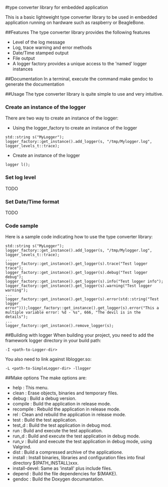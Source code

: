 
#type converter library for embedded application

This is a basic lightweight type converter library to be used in embedded application running on hardware such as raspberry or BeagleBone.

##Features
The type converter library provides the following features
* Level of the log message
* Log, trace warning and error methods
* Date/Time stamped output
* File output
* A logger factory provides a unique access to the 'named' logger instances

##Documentation
In a terminal, execute the command make gendoc to generate the documentation

##Usage
The type converter library is quite simple to use and very intuitive.

### Create an instance of the logger
There are two way to create an instance of the logger:
* Using the logger_factory to create an instance of the logger

```
std::string s("MyLogger");
logger_factory::get_instance().add_logger(s, "/tmp/Mylogger.log", logger_levels_t::trace);
```

* Create an instance of the logger

```
logger l();
```

### Set log level
TODO

### Set Date/Time format
TODO

### Code sample
Here is a sample code indicating how to use the type converter library:

```
std::string s("MyLogger");
logger_factory::get_instance().add_logger(s, "/tmp/Mylogger.log", logger_levels_t::trace);
...
logger_factory::get_instance().get_logger(s).trace("Test logger trace");
logger_factory::get_instance().get_logger(s).debug("Test logger debug");
logger_factory::get_instance().get_logger(s).info("Test logger info");
logger_factory::get_instance().get_logger(s).warning("Test logger warning");
...
logger_factory::get_instance().get_logger(s).error(std::string("Test logger error")));logger_factory::get_instance().get_logger(s).error("This a multiple variable error: %d - %s", 666, "The devil is in the details");
...
logger_factory::get_instance().remove_logger(s);
```

##Building with logger
When building your project, you need to add the framework logger directory in your build path:

```
-I <path-to-Logger-dir>
```

You also need to link against liblogger.so:

```
-L <path-to-SimpleLogger-dir> -llogger
```

##Make options
The make options are:
  - help         : This menu.
  - clean        : Erase objects, binaries and temporary files.
  - debug        : Build a debug version.
  - compile      : Build the application in release mode.
  - recompile    : Rebuild the application in release mode.
  - rel          : Clean and rebuild the application in release mode.
  - test         : Build the test application.
  - test_d       : Build the test application in debug mod.
  - run          : Build and execute the test application.
  - run_d        : Build and execute the test application in debug mode.
  - run_v        : Build and execute the test application in debug mode, using Valgrind.
  - dist         : Build a compressed archive of the applicatione.
  - install      : Install binaries, libraries and configuration files into final directory $(PATH_INSTALL)xxx.
  - install-devel: Same as 'install' plus include files.
  - depend       : Build the file dependencies for $(MAKE).
  - gendoc       : Build the Doxygen documantation.

